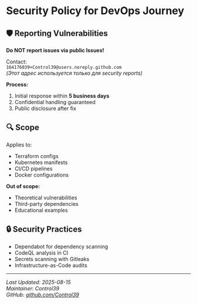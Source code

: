 # Security Policy for DevOps Journey

## 🛡️ Reporting Vulnerabilities
**Do NOT report issues via public Issues!**

Contact:  
`164176039+Control39@users.noreply.github.com`  
*(Этот адрес используется только для security reports)*

**Process:**
1. Initial response within **5 business days**
2. Confidential handling guaranteed
3. Public disclosure after fix

## 🔍 Scope
Applies to:
- Terraform configs
- Kubernetes manifests
- CI/CD pipelines
- Docker configurations

**Out of scope:**
- Theoretical vulnerabilities
- Third-party dependencies
- Educational examples

## 🔒 Security Practices
- Dependabot for dependency scanning
- CodeQL analysis in CI
- Secrets scanning with Gitleaks
- Infrastructure-as-Code audits

---

*Last Updated: 2025-08-15*  
*Maintainer: Control39*  
*GitHub: [github.com/Control39](https://github.com/Control39)*
```
